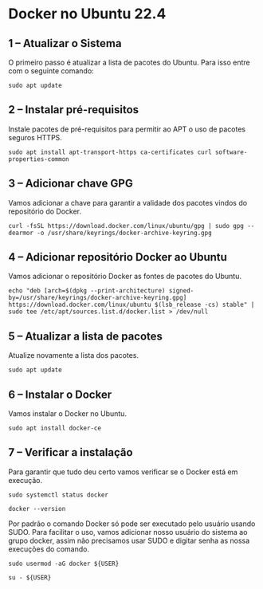 # Docker no Ubuntu 22.4

## 1 – Atualizar o Sistema
O primeiro passo é atualizar a lista de pacotes do Ubuntu. Para isso entre com o seguinte comando:

```
sudo apt update
```

## 2 – Instalar pré-requisitos
Instale pacotes de pré-requisitos para permitir ao APT o uso de pacotes seguros HTTPS.

```
sudo apt install apt-transport-https ca-certificates curl software-properties-common
```
## 3 – Adicionar chave GPG
Vamos adicionar a chave para garantir a validade dos pacotes vindos do repositório do Docker.

```
curl -fsSL https://download.docker.com/linux/ubuntu/gpg | sudo gpg --dearmor -o /usr/share/keyrings/docker-archive-keyring.gpg
```
## 4 – Adicionar repositório Docker ao Ubuntu
Vamos adicionar o repositório Docker as fontes de pacotes do Ubuntu.

```
echo "deb [arch=$(dpkg --print-architecture) signed-by=/usr/share/keyrings/docker-archive-keyring.gpg] https://download.docker.com/linux/ubuntu $(lsb_release -cs) stable" | sudo tee /etc/apt/sources.list.d/docker.list > /dev/null
```
## 5 – Atualizar a lista de pacotes
Atualize novamente a lista dos pacotes.
```
sudo apt update
```
## 6 – Instalar o Docker
Vamos instalar o Docker no Ubuntu.
```
sudo apt install docker-ce
```
## 7 – Verificar a instalação
Para garantir que tudo deu certo vamos verificar se o Docker está em execução.
```
sudo systemctl status docker
```
```
docker --version
```

Por padrão o comando Docker só pode ser executado pelo usuário usando SUDO. Para facilitar o uso, vamos adicionar nosso usuário do sistema ao grupo docker, assim não precisamos usar SUDO e digitar senha as nossa execuções do comando.
```
sudo usermod -aG docker ${USER}
```
```
su - ${USER}
```
